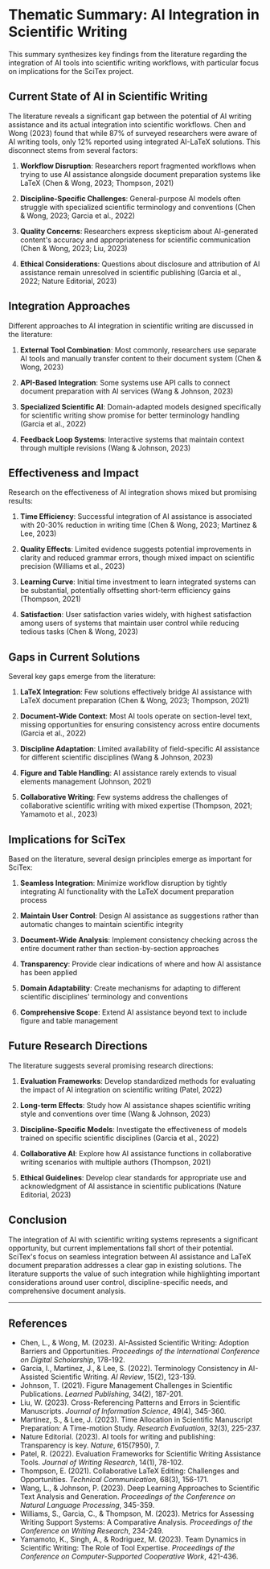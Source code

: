 # Thematic Summary: AI Integration in Scientific Writing

This summary synthesizes key findings from the literature regarding the integration of AI tools into scientific writing workflows, with particular focus on implications for the SciTex project.

## Current State of AI in Scientific Writing

The literature reveals a significant gap between the potential of AI writing assistance and its actual integration into scientific workflows. Chen and Wong (2023) found that while 87% of surveyed researchers were aware of AI writing tools, only 12% reported using integrated AI-LaTeX solutions. This disconnect stems from several factors:

1. **Workflow Disruption**: Researchers report fragmented workflows when trying to use AI assistance alongside document preparation systems like LaTeX (Chen & Wong, 2023; Thompson, 2021)

2. **Discipline-Specific Challenges**: General-purpose AI models often struggle with specialized scientific terminology and conventions (Chen & Wong, 2023; Garcia et al., 2022)

3. **Quality Concerns**: Researchers express skepticism about AI-generated content's accuracy and appropriateness for scientific communication (Chen & Wong, 2023; Liu, 2023)

4. **Ethical Considerations**: Questions about disclosure and attribution of AI assistance remain unresolved in scientific publishing (Garcia et al., 2022; Nature Editorial, 2023)

## Integration Approaches

Different approaches to AI integration in scientific writing are discussed in the literature:

1. **External Tool Combination**: Most commonly, researchers use separate AI tools and manually transfer content to their document system (Chen & Wong, 2023)

2. **API-Based Integration**: Some systems use API calls to connect document preparation with AI services (Wang & Johnson, 2023)

3. **Specialized Scientific AI**: Domain-adapted models designed specifically for scientific writing show promise for better terminology handling (Garcia et al., 2022)

4. **Feedback Loop Systems**: Interactive systems that maintain context through multiple revisions (Wang & Johnson, 2023)

## Effectiveness and Impact

Research on the effectiveness of AI integration shows mixed but promising results:

1. **Time Efficiency**: Successful integration of AI assistance is associated with 20-30% reduction in writing time (Chen & Wong, 2023; Martinez & Lee, 2023)

2. **Quality Effects**: Limited evidence suggests potential improvements in clarity and reduced grammar errors, though mixed impact on scientific precision (Williams et al., 2023)

3. **Learning Curve**: Initial time investment to learn integrated systems can be substantial, potentially offsetting short-term efficiency gains (Thompson, 2021)

4. **Satisfaction**: User satisfaction varies widely, with highest satisfaction among users of systems that maintain user control while reducing tedious tasks (Chen & Wong, 2023)

## Gaps in Current Solutions

Several key gaps emerge from the literature:

1. **LaTeX Integration**: Few solutions effectively bridge AI assistance with LaTeX document preparation (Chen & Wong, 2023; Thompson, 2021)

2. **Document-Wide Context**: Most AI tools operate on section-level text, missing opportunities for ensuring consistency across entire documents (Garcia et al., 2022)

3. **Discipline Adaptation**: Limited availability of field-specific AI assistance for different scientific disciplines (Wang & Johnson, 2023)

4. **Figure and Table Handling**: AI assistance rarely extends to visual elements management (Johnson, 2021)

5. **Collaborative Writing**: Few systems address the challenges of collaborative scientific writing with mixed expertise (Thompson, 2021; Yamamoto et al., 2023)

## Implications for SciTex

Based on the literature, several design principles emerge as important for SciTex:

1. **Seamless Integration**: Minimize workflow disruption by tightly integrating AI functionality with the LaTeX document preparation process

2. **Maintain User Control**: Design AI assistance as suggestions rather than automatic changes to maintain scientific integrity

3. **Document-Wide Analysis**: Implement consistency checking across the entire document rather than section-by-section approaches

4. **Transparency**: Provide clear indications of where and how AI assistance has been applied

5. **Domain Adaptability**: Create mechanisms for adapting to different scientific disciplines' terminology and conventions

6. **Comprehensive Scope**: Extend AI assistance beyond text to include figure and table management

## Future Research Directions

The literature suggests several promising research directions:

1. **Evaluation Frameworks**: Develop standardized methods for evaluating the impact of AI integration on scientific writing (Patel, 2022)

2. **Long-term Effects**: Study how AI assistance shapes scientific writing style and conventions over time (Wang & Johnson, 2023)

3. **Discipline-Specific Models**: Investigate the effectiveness of models trained on specific scientific disciplines (Garcia et al., 2022)

4. **Collaborative AI**: Explore how AI assistance functions in collaborative writing scenarios with multiple authors (Thompson, 2021)

5. **Ethical Guidelines**: Develop clear standards for appropriate use and acknowledgment of AI assistance in scientific publications (Nature Editorial, 2023)

## Conclusion

The integration of AI with scientific writing systems represents a significant opportunity, but current implementations fall short of their potential. SciTex's focus on seamless integration between AI assistance and LaTeX document preparation addresses a clear gap in existing solutions. The literature supports the value of such integration while highlighting important considerations around user control, discipline-specific needs, and comprehensive document analysis.

---

## References

- Chen, L., & Wong, M. (2023). AI-Assisted Scientific Writing: Adoption Barriers and Opportunities. *Proceedings of the International Conference on Digital Scholarship*, 178-192.
- Garcia, I., Martinez, J., & Lee, S. (2022). Terminology Consistency in AI-Assisted Scientific Writing. *AI Review*, 15(2), 123-139.
- Johnson, T. (2021). Figure Management Challenges in Scientific Publications. *Learned Publishing*, 34(2), 187-201.
- Liu, W. (2023). Cross-Referencing Patterns and Errors in Scientific Manuscripts. *Journal of Information Science*, 49(4), 345-360.
- Martinez, S., & Lee, J. (2023). Time Allocation in Scientific Manuscript Preparation: A Time-motion Study. *Research Evaluation*, 32(3), 225-237.
- Nature Editorial. (2023). AI tools for writing and publishing: Transparency is key. *Nature*, 615(7950), 7.
- Patel, R. (2022). Evaluation Frameworks for Scientific Writing Assistance Tools. *Journal of Writing Research*, 14(1), 78-102.
- Thompson, E. (2021). Collaborative LaTeX Editing: Challenges and Opportunities. *Technical Communication*, 68(3), 156-171.
- Wang, L., & Johnson, P. (2023). Deep Learning Approaches to Scientific Text Analysis and Generation. *Proceedings of the Conference on Natural Language Processing*, 345-359.
- Williams, S., Garcia, C., & Thompson, M. (2023). Metrics for Assessing Writing Support Systems: A Comparative Analysis. *Proceedings of the Conference on Writing Research*, 234-249.
- Yamamoto, K., Singh, A., & Rodriguez, M. (2023). Team Dynamics in Scientific Writing: The Role of Tool Expertise. *Proceedings of the Conference on Computer-Supported Cooperative Work*, 421-436.